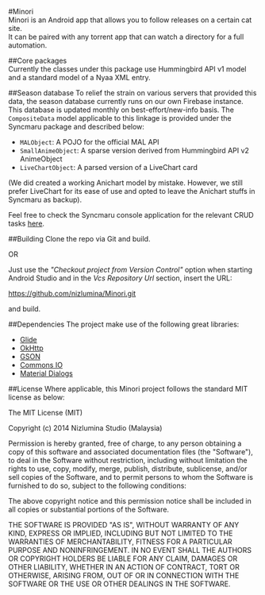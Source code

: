 #Minori  
Minori is an Android app that allows you to follow releases on a certain cat site.  
It can be paired with any torrent app that can watch a directory for a full automation.


##Core packages  
Currently the classes under this package use Hummingbird API v1 model and a standard model of a Nyaa XML entry.

##Season database
To relief the strain on various servers that provided this data, the season database currently runs on our own Firebase instance. This database is updated monthly on best-effort/new-info basis. The `CompositeData` model applicable to this linkage is provided under the Syncmaru package and described below:

- `MALObject`: A POJO for the official MAL API
- `SmallAnimeObject`: A sparse version derived from Hummingbird API v2 AnimeObject
- `LiveChartObject`: A parsed version of a LiveChart card

(We did created a working Anichart model by mistake. However, we still prefer LiveChart for its ease of use and opted to leave the Anichart stuffs in Syncmaru as backup).

Feel free to check the Syncmaru console application for the relevant CRUD tasks [here](https://github.com/nizlumina/Syncmaru). 

##Building
Clone the repo via Git and build.

OR 

Just use the *"Checkout project from Version Control"* option when starting Android Studio and in the *Vcs Repository Url* section, insert the URL:

https://github.com/nizlumina/Minori.git

and build.

##Dependencies
The project make use of the following great libraries:

- [Glide](https://github.com/bumptech/glide)
- [OkHttp](https://github.com/square/okhttp)
- [GSON](http://code.google.com/p/google-gson/)
- [Commons IO](http://commons.apache.org/proper/commons-io/)
- [Material Dialogs](https://github.com/afollestad/material-dialogs)

##License
Where applicable, this Minori project follows the standard MIT license as below:

The MIT License (MIT)

Copyright (c) 2014 Nizlumina Studio (Malaysia)

Permission is hereby granted, free of charge, to any person obtaining a copy
of this software and associated documentation files (the "Software"), to deal
in the Software without restriction, including without limitation the rights
to use, copy, modify, merge, publish, distribute, sublicense, and/or sell
copies of the Software, and to permit persons to whom the Software is
furnished to do so, subject to the following conditions:

The above copyright notice and this permission notice shall be included in
all copies or substantial portions of the Software.

THE SOFTWARE IS PROVIDED "AS IS", WITHOUT WARRANTY OF ANY KIND, EXPRESS OR
IMPLIED, INCLUDING BUT NOT LIMITED TO THE WARRANTIES OF MERCHANTABILITY,
FITNESS FOR A PARTICULAR PURPOSE AND NONINFRINGEMENT. IN NO EVENT SHALL THE
AUTHORS OR COPYRIGHT HOLDERS BE LIABLE FOR ANY CLAIM, DAMAGES OR OTHER
LIABILITY, WHETHER IN AN ACTION OF CONTRACT, TORT OR OTHERWISE, ARISING FROM,
OUT OF OR IN CONNECTION WITH THE SOFTWARE OR THE USE OR OTHER DEALINGS IN
THE SOFTWARE.

